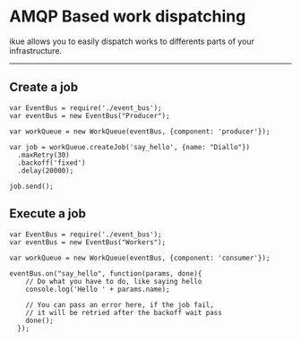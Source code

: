 AMQP Based work dispatching
===================

ikue allows you to easily dispatch works to differents parts of your infrastructure. 

----------


Create a job
-------------

    var EventBus = require('./event_bus');
	var eventBus = new EventBus("Producer");
	
	var workQueue = new WorkQueue(eventBus, {component: 'producer'});
	
	var job = workQueue.createJob('say_hello', {name: "Diallo"})
	  .maxRetry(30)
      .backoff('fixed')
      .delay(20000);

	job.send();


Execute a job
-------

    var EventBus = require('./event_bus');
	var eventBus = new EventBus("Workers");
	
	var workQueue = new WorkQueue(eventBus, {component: 'consumer'});
	
	eventBus.on("say_hello", function(params, done){
	    // Do what you have to do, like saying hello
		console.log('Hello ' + params.name);

		// You can pass an error here, if the job fail,
		// it will be retried after the backoff wait pass
	    done();
	  });
